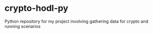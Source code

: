 # crypto-hodl-py
Python repository for my project involving gathering data for crypto and running scenarios
